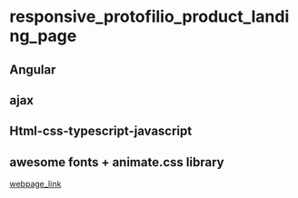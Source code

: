 # responsive_protofilio_product_landing_page

## Angular

## ajax

## Html-css-typescript-javascript

## awesome fonts + animate.css library

[webpage_link](https://mwmotion-graphic.web.app/)
